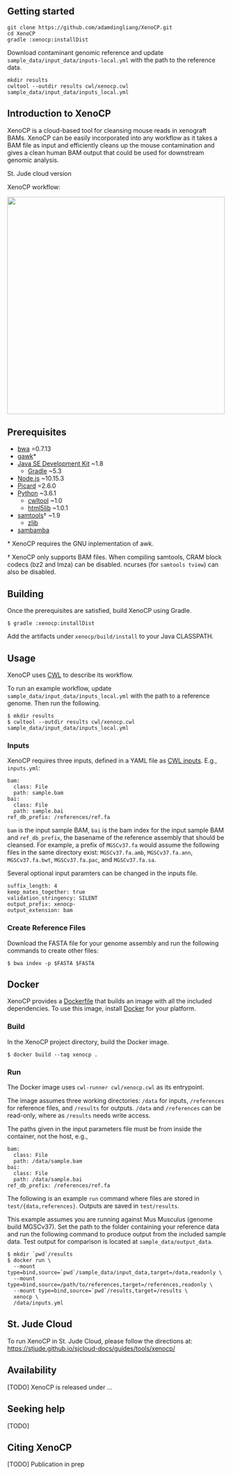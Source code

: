 ## Getting started

	git clone https://github.com/adamdingliang/XenoCP.git
	cd XenoCP
	gradle :xenocp:installDist

Download contaminant genomic reference and update `sample_data/input_data/inputs-local.yml` with the path to the reference data.

   
	mkdir results
	cwltool --outdir results cwl/xenocp.cwl sample_data/input_data/inputs_local.yml
	
## Introduction to XenoCP

XenoCP is a cloud-based tool for cleansing mouse reads in xenograft BAMs. XenoCP can be easily incorporated into any workflow as it takes a BAM file
as input and efficiently cleans up the mouse contamination and gives a clean human BAM output that could be used for downstream
genomic analysis. 

St. Jude cloud version

XenoCP workflow:
<!--![Alt text](images/xenocp_workflow2.png) -->
<img src="images/xenocp_workflow2.png" width="500">

## Prerequisites

  * [bwa] =0.7.13
  * [gawk]*
  * [Java SE Development Kit] ~1.8
    * [Gradle] ~5.3
  * [Node.js] ~10.15.3
  * [Picard] =2.6.0
  * [Python] ~3.6.1
    * [cwltool] ~1.0
    * [html5lib] ~1.0.1
  * [samtools]† ~1.9
    * [zlib]
  * [sambamba]

\* XenoCP requires the GNU inplementation of awk.

† XenoCP only supports BAM files. When compiling samtools, CRAM block codecs
(bz2 and lmza) can be disabled. ncurses (for `samtools tview`) can also be
disabled.

[bwa]: https://github.com/lh3/bwa
[gawk]: https://www.gnu.org/software/gawk/
[Java SE Development Kit]: https://www.oracle.com/technetwork/java/javase/overview/index.html
[Gradle]: https://gradle.org/
[Node.js]: https://nodejs.org/en/
[Picard]: https://broadinstitute.github.io/picard/
[Python]: https://www.python.org/
[cwltool]: https://github.com/common-workflow-language/cwltool
[html5lib]: https://github.com/html5lib/html5lib-python
[samtools]: http://www.htslib.org/
[zlib]: https://www.zlib.net/
[sambamba]: http://lomereiter.github.io/sambamba/

## Building

Once the prerequisites are satisfied, build XenoCP using Gradle. 

```
$ gradle :xenocp:installDist
```

Add the artifacts under `xenocp/build/install` to your Java CLASSPATH.

## Usage

XenoCP uses [CWL] to describe its workflow.

To run an example workflow, update `sample_data/input_data/inputs_local.yml` with the path to a reference genome.
Then run the following.

```
$ mkdir results
$ cwltool --outdir results cwl/xenocp.cwl sample_data/input_data/inputs_local.yml
```

[CWL]: https://www.commonwl.org/

### Inputs

XenoCP requires three inputs, defined in a YAML file as [CWL inputs]. E.g., `inputs.yml`:

```
bam:
  class: File
  path: sample.bam
bai:
  class: File
  path: sample.bai
ref_db_prefix: /references/ref.fa
```

`bam` is the input sample BAM, `bai` is the bam index for the input sample BAM 
 and `ref_db_prefix`, the basename of the reference assembly that should be cleansed. 
For example, a prefix of `MGSCv37.fa` would assume
the following files in the same directory exist: 
`MGSCv37.fa.amb`, `MGSCv37.fa.ann`, `MGSCv37.fa.bwt`, 
`MGSCv37.fa.pac`, and `MGSCv37.fa.sa`.

Several optional input paramters can be changed in the inputs file.

```
suffix_length: 4
keep_mates_together: true
validation_stringency: SILENT
output_prefix: xenocp-
output_extension: bam
```

### Create Reference Files

Download the FASTA file for your genome assembly and run the following commands to create other files:
```
$ bwa index -p $FASTA $FASTA
```

[CWL inputs]: https://www.commonwl.org/user_guide/02-1st-example/index.html

## Docker

XenoCP provides a [Dockerfile] that builds an image with all the included
dependencies. To use this image, install [Docker] for your platform.

[Docker]: https://www.docker.com/

### Build

In the XenoCP project directory, build the Docker image.

```
$ docker build --tag xenocp .
```

### Run

The Docker image uses `cwl-runner cwl/xenocp.cwl` as its entrypoint.

The image assumes three working directories: `/data` for inputs, `/references` for
reference files, and `/results` for outputs. `/data` and `/references` can be
read-only, where as `/results` needs write access.

The paths given in the input parameters file must be from inside the
container, not the host, e.g.,

```
bam:
  class: File
  path: /data/sample.bam
bai: 
  class: File
  path: /data/sample.bai
ref_db_prefix: /references/ref.fa
```

The following is an example `run` command where files are stored in `test/{data,references}`. Outputs are saved in `test/results`.

This example assumes you are running against Mus Musculus (genome build MGSCv37). Set the path to the folder containing your reference data
and run the following command to produce output from the included sample data. Test output for comparison is located at `sample_data/output_data`.

```
$ mkdir `pwd`/results
$ docker run \
  --mount type=bind,source=`pwd`/sample_data/input_data,target=/data,readonly \
  --mount type=bind,source=/path/to/references,target=/references,readonly \
  --mount type=bind,source=`pwd`/results,target=/results \
  xenocp \
  /data/inputs.yml
```

[Dockerfile]: ./Dockerfile

## St. Jude Cloud

To run XenoCP in St. Jude Cloud, please follow the directions at: https://stjude.github.io/sjcloud-docs/guides/tools/xenocp/

## Availability

[TODO] XenoCP is released under ...

## Seeking help

[TODO]

## Citing XenoCP

[TODO] Publication in prep
